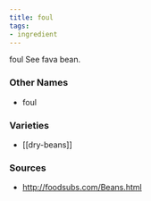 ```yaml
---
title: foul
tags:
- ingredient
---
```

foul See fava bean.

### Other Names

* foul

### Varieties

* [[dry-beans]]

### Sources
* http://foodsubs.com/Beans.html
